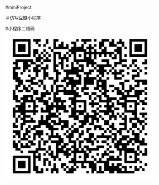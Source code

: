 #miniProject

＃仿写豆瓣小程序

#小程序二维码
![image](https://github.com/Schicksal0823/miniProject/blob/master/QR.jpg)
